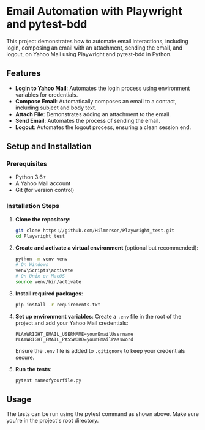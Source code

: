 # Email Automation with Playwright and pytest-bdd

This project demonstrates how to automate email interactions, including login, composing an email with an attachment, sending the email, and logout, on Yahoo Mail using Playwright and pytest-bdd in Python.

## Features

- **Login to Yahoo Mail**: Automates the login process using environment variables for credentials.
- **Compose Email**: Automatically composes an email to a contact, including subject and body text.
- **Attach File**: Demonstrates adding an attachment to the email.
- **Send Email**: Automates the process of sending the email.
- **Logout**: Automates the logout process, ensuring a clean session end.

## Setup and Installation

### Prerequisites

- Python 3.6+
- A Yahoo Mail account
- Git (for version control)

### Installation Steps

1. **Clone the repository**:
    ```bash
    git clone https://github.com/Hilmerson/Playwright_test.git
    cd Playwright_test
    ```

2. **Create and activate a virtual environment** (optional but recommended):
    ```bash
    python -m venv venv
    # On Windows
    venv\Scripts\activate
    # On Unix or MacOS
    source venv/bin/activate
    ```

3. **Install required packages**:
    ```bash
    pip install -r requirements.txt
    ```

4. **Set up environment variables**:
    Create a `.env` file in the root of the project and add your Yahoo Mail credentials:
    ```
    PLAYWRIGHT_EMAIL_USERNAME=yourEmailUsername
    PLAYWRIGHT_EMAIL_PASSWORD=yourEmailPassword
    ```
    Ensure the `.env` file is added to `.gitignore` to keep your credentials secure.

5. **Run the tests**:
    ```bash
    pytest nameofyourfile.py
    ```

## Usage

The tests can be run using the pytest command as shown above. Make sure you're in the project's root directory.
